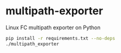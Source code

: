 # multipath-exporter

Linux FC multipath exporter on Python

```sh
pip install -r requirements.txt --no-deps
./multipath_exporter
```

